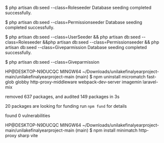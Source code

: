 $ php artisan db:seed --class=Roleseeder
Database seeding completed successfully.


$ php artisan db:seed --class=Permissionseeder
Database seeding completed successfully.


$ php artisan db:seed --class=UserSeeder 
&& php artisan db:seed --class=Roleseeder 
&&php artisan db:seed --class=Permissionseeder 
&& php artisan db:seed --class=Giveparmission
Database seeding completed successfully.

$ php artisan db:seed --class=Giveparmission


HP@DESKTOP-N9DUCQC MINGW64 ~/Downloads/unilakefinalyearproject-main/unilakefinalyearproject-main (main)
$ npm uninstall micromatch fast-glob globby http-proxy-middleware webpack-dev-server imagemin laravel-mix

removed 637 packages, and audited 149 packages in 3s

20 packages are looking for funding
  run `npm fund` for details

found 0 vulnerabilities

HP@DESKTOP-N9DUCQC MINGW64 ~/Downloads/unilakefinalyearproject-main/unilakefinalyearproject-main (main)
$ npm install minimatch http-proxy sharp vite

